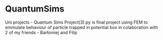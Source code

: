 # QuantumSims
Uni projects - Quantum Sims
Project(3).py is final project using FEM to emmulate behaviour of particle trapped in potential box in colaboration with 2 of my friends - Barłomiej and Filip
